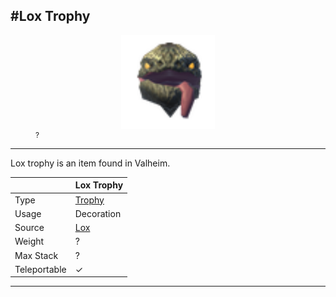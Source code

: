 <meta property="og:title" content="Lox Trophy - MoreValheim" /><meta property="og:type" content="website" /><meta property="og:image" content="/assets/lox_trophy.png" /><meta property="og:description" content="Lox Trophy is an item found in Valheim." /><meta name="theme-color" content="#546D78"><meta name="twitter:card" content="summary_large_image">
#Lox Trophy
-------------
<style>img {width:30px;}.tb {width:150px;display: block;margin-left: auto;margin-right: auto;}</style>

<style>.md-typeset table:not([class]) th:not([align]) {min-width:unset!important;}</style>
<figure><img src="/assets/lox_trophy.png" class="tb" /><figcaption><small>?</small></figcaption></figure>

-------------

Lox trophy is an item found in Valheim.

|        | Lox Trophy              |
| ----------- | ------------------------------------ |
| Type | [Trophy](../../types/trophy)
| Usage | Decoration<br>
| Source | [Lox](../../creatures/lox)
| Weight | ? |
| Max Stack | ? |
| Teleportable | ✓


-------------